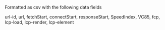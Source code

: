 Formatted as csv with the following data fields

url-id, url, fetchStart, connectStart, responseStart, SpeedIndex, VC85, fcp, lcp-load, lcp-render, lcp-element


